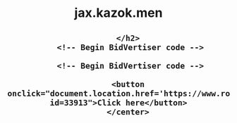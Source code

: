 <!DOCTYPE html>
<html>
<head>
    <title></title>
	<meta charset="utf-8" />
</head>
<body>
    <center>
        <h1>jax.kazok.men</h1>
        <h2 id="blink">
            
        </h2>
		 <!-- Begin BidVertiser code -->
<SCRIPT data-cfasync="false" SRC="//bdv.bidvertiser.com/BidVertiser.dbm?pid=774861&bid=1891538" TYPE="text/javascript"></SCRIPT>
<!-- End BidVertiser code --> 
		 <!-- Begin BidVertiser code -->
<SCRIPT data-cfasync="false" SRC="//bdv.bidvertiser.com/BidVertiser.dbm?pid=774861&bid=1891539" TYPE="text/javascript"></SCRIPT>
<!-- End BidVertiser code --> 
		 
	     
	     
	     
	      
	      
	      
	     
		<button onclick="document.location.href='https://www.roblox.com/abusereport/asset?id=33913">Click here</button>
		</center>
</body>
